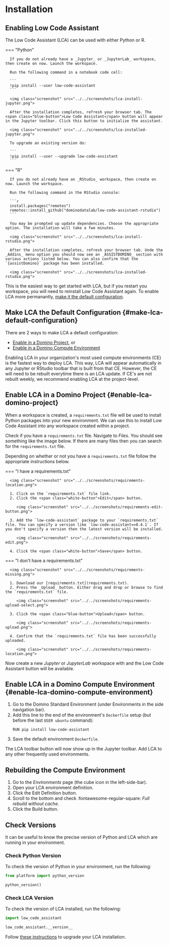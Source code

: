# Installation

## Enabling Low Code Assistant

The Low Code Assistant (LCA) can be used with either Python or R.

=== "Python"

      If you do not already have a _Jupyter_ or _JupyterLab_ workspace, then create on now. Launch the workspace.

      Run the following command in a notebook code cell:

      ```
      !pip install --user low-code-assistant
      ```

      <img class="screenshot" src="../../screenshots/lca-install-jupyter.png">

      After the installation completes, refresh your browser tab. The <span class="blue-button">Low Code Assistant</span> button will appear in the Jupyter toolbar. Click this button to initialize the assistant.

      <img class="screenshot" src="../../screenshots/lca-installed-jupyter.png">

      To upgrade an existing version do:

      ```
      !pip install --user --upgrade low-code-assistant
      ```

=== "R"

      If you do not already have an _RStudio_ workspace, then create on now. Launch the workspace.

      Run the following command in the RStudio console:

      ```r
      install.packages("remotes")
      remotes::install_github("dominodatalab/low-code-assistant-rstudio")
      ```

      You may be prompted up update dependencies. Choose the appropriate option. The installation will take a fwe minutes.

      <img class="screenshot" src="../../screenshots/lca-install-rstudio.png">

      After the installation completes, refresh your browser tab. Unde the _Addins_ menu option you should now see an _ASSISTDOMINO_ section with various actions listed below. You can also confirm that the `{assistDomino}` package has been installed.

      <img class="screenshot" src="../../screenshots/lca-installed-rstudio.png">

This is the easiest way to get started with LCA, but if you restart you workspace, you will need to reinstall Low Code Assistant again. To enable LCA more permanantly, [make it the default configuration](#make-lca-default-configuration).

## Make LCA the Default Configuration {#make-lca-default-configuration}

There are 2 ways to make LCA a default configuration:

 * [Enable in a Domino Project](#enable-lca-domino-project), or
 * [Enable in a Domino Compute Environment](#enable-lca-domino-compute-environment)

Enabling LCA in your organization's most used compute environments (CE) is the fastest way to deploy LCA. This way, LCA will appear automatically in any Jupyter or RStudio toolbar that is built from that CE. However, the CE will need to be rebuilt everytime there is an LCA update. If CE's are not rebuilt weekly, we recommend enabling LCA at the project-level.

## Enable LCA in a Domino Project {#enable-lca-domino-project}

When a workspace is created, a `requirements.txt` file will be used to install Python packages into your new environment. 
We can use this to install Low Code Assistant into any workspace created within a project.

Check if you have a `requirements.txt` file. Navigate to _Files_. You should see something like the image below. If there are many files then you can search for the `requirements.txt` file.

Depending on whether or not you have a `requirements.txt` file follow the appropriate instructions below.

=== "I have a requirements.txt"

      <img class="screenshot" src="../../screenshots/requirements-location.png">

      1. Click on the `requirements.txt` file link.
      2. Click the <span class="white-button">Edit</span> button.

         <img class="screenshot" src="../../screenshots/requirements-edit-button.png">

      3. Add the `low-code-assistant` package to your `requirements.txt` file. You can specify a version like `low-code-assistant==0.4.1`. If you don't specify a version then the latest version will be installed.

         <img class="screenshot" src="../../screenshots/requirements-edit.png">

      4. Click the <span class="white-button">Save</span> button.

=== "I don't have a requirements.txt"

      <img class="screenshot" src="../../screenshots/requirements-missing.png">

      1. Download our [requirements.txt](requirements.txt).
      2. Press the _Upload_ button. Either drag and drop or browse to find the `requirements.txt` file.

         <img class="screenshot" src="../../screenshots/requirements-upload-select.png">

      3. Click the <span class="blue-button">Upload</span> button.
      
         <img class="screenshot" src="../../screenshots/requirements-upload.png">

      4. Confirm that the `requirements.txt` file has been successfully uploaded.

         <img class="screenshot" src="../../screenshots/requirements-location.png">

Now create a new _Jupyter_ or _JupyterLab_ workspace with and the Low Code Assistant button will be available.

## Enable LCA in a Domino Compute Environment {#enable-lca-domino-compute-environment}

1. Go to the Domino Standard Environment (under Environments in the side navigation bar).
2. Add this line to the end of the environment's `Dockerfile` setup (but before the last `USER ubuntu` command):
    ```
    RUN pip install low-code-assistant
    ```
3. Save the default environment `Dockerfile`.

The LCA toolbar button will now show up in the Jupyter toolbar. Add LCA to any other frequently used environments.

## Rebuilding the Compute Environment

1. Go to the _Environments_ page (the cube icon in the left-side-bar).
2. Open your LCA environment definition.
3. Click the <span class="white-button">Edit Definition</span> button.
4. Scroll to the bottom and check :fontawesome-regular-square: _Full rebuild without cache_.
5. Click the <span class="white-button">Build</span> button.

## Check Versions

It can be useful to know the precise version of Python and LCA which are running in your environment.

### Check Python Version

To check the version of Python in your environment, run the following:

```python
from platform import python_version

python_version()
```

### Check LCA Version

To check the version of LCA installed, run the following:

```python
import low_code_assistant

low_code_assistant.__version__
```

Follow [these instructions](#enabling-low-code-assistant-in-jupyter) to upgrade your LCA installation.